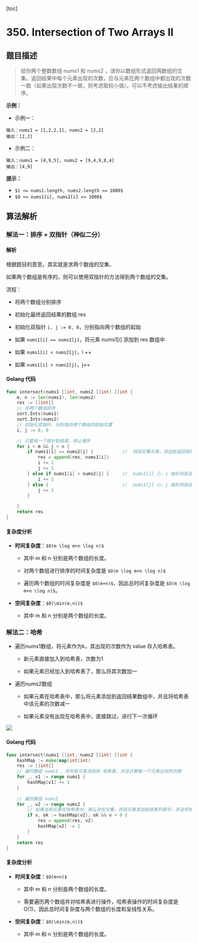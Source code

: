 [toc]



# 350. Intersection of Two Arrays II



## 题目描述

> 给你两个整数数组 nums1 和 nums2 ，请你以数组形式返回两数组的交集。返回结果中每个元素出现的次数，应与元素在两个数组中都出现的次数一致（如果出现次数不一致，则考虑取较小值）。可以不考虑输出结果的顺序。



**示例：**

- 示例一：

```shell
输入：nums1 = [1,2,2,1], nums2 = [2,2]
输出：[2,2]
```

- 示例二：

```shell
输入：nums1 = [4,9,5], nums2 = [9,4,9,8,4]
输出：[4,9]
```



**提示：**

- `$1 <= nums1.length, nums2.length <= 1000$`
- `$0 <= nums1[i], nums2[i] <= 1000$`



## 算法解析



### 解法一：排序 + 双指针（神似二分）



#### 解析



根据题目的意思，其实就是求两个数组的交集、



如果两个数组是有序的，则可以使用双指针的方法得到两个数组的交集。



流程：

- 将两个数组分别排序

- 初始化最终返回结果的数组 res

- 初始化双指针 `i, j := 0, 0`，分别指向两个数组的起始

- 如果 `nums1[i] == nums2[j]`，将元素 nums1[i] 添加到 res 数组中

- 如果 `nums1[i] < nums2[j]`，i ++

- 如果 `nums1[i] > nums2[j]`，j++





#### Golang 代码

```go
func intersect(nums1 []int, nums2 []int) []int {
	m, n := len(nums1), len(nums2)
	res := []int{}
	// 将两个数组排序
	sort.Ints(nums1)
	sort.Ints(nums2)
	// 初始化双指针，分别指向两个数组的起始位置
	i, j := 0, 0

	// 只要有一个指针到结尾，停止循环
	for i < m && j < n {
		if nums1[i] == nums2[j] {			//  找到交集元素，添加到返回结果数组中，双指针都向前进一步
			res = append(res, nums1[i])
			i += 1
			j += 1
		} else if nums1[i] < nums2[j] {		//  nums1[i] 小，i 指针向前进一步
			i += 1
		} else {							//  nums1[j] 小，j 指针向前进一步
			j += 1
		}

	}
	return res
}

```

#### 复杂度分析

- **时间复杂度**：`$O(m \log m+n \log n)$`
  
  - 其中 m 和 n 分别是两个数组的长度。
  
  - 对两个数组进行排序的时间复杂度是 `$O(m \log m+n \log n)$`
  
  - 遍历两个数组的时间复杂度是 `$O(m+n)$`，因此总时间复杂度是 `$O(m \log m+n \log n)$`。

- **空间复杂度**：`$O(\min(m,n))$`
  
  - 其中 m 和 n 分别是两个数组的长度。



### 解法二：哈希



- 遍历nums1数组，将元素作为k，其出现的次数作为 value 存入哈希表。
  
  - 新元素直接加入到哈希表，次数为1
  
  - 如果元素已经加入到哈希表了，那么将其次数加一

- 遍历nums2数组
  
  - 如果元素在哈希表中，那么将元素添加到返回结果数组中，并且将哈希表中该元素的次数减一
  
  - 如果元素没有出现在哈希表中，直接跳过，进行下一次循环

![](https://github.com/Nevermore12321/LeetCode/blob/dev/Array/350_Intersection_of_Two_Arrays_II/350_hashmap.gif?raw=true)



#### Golang 代码

```go
func intersect(nums1 []int, nums2 []int) []int {
	hashMap := make(map[int]int)
	res := []int{}
	// 遍历数组 nums1 ，将所有元素添加到 哈希表，并且计算每一个元素出现的次数
	for _, v1 := range nums1 {
		hashMap[v1] += 1
	}
	
	// 遍历数组 nums2
	for _, v2 := range nums2 {
		// 如果当前元素在哈希表中，那么存在交集，将该元素添加到结果列表中，并且将哈希表中的次数减一
		if v, ok := hashMap[v2]; ok && v > 0 {
			res = append(res, v2)
			hashMap[v2] -= 1
		}
	}
	return res
}

```





#### 复杂度分析

- **时间复杂度**：`$O(m+n)$`
  
  - 其中 m 和 n 分别是两个数组的长度。
  
  - 需要遍历两个数组并对哈希表进行操作，哈希表操作的时间复杂度是 O(1)，因此总时间复杂度与两个数组的长度和呈线性关系。

- **空间复杂度**：`$O(\min(m,n))$`
  
  - 其中 m 和 n 分别是两个数组的长度。


